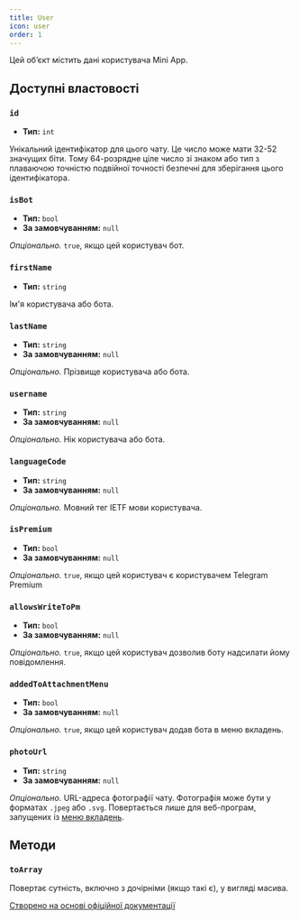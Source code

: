 ```yaml
---
title: User
icon: user
order: 1
---
```


Цей об’єкт містить дані користувача Mini App.

## Доступні властовості

### `id`

- **Тип:** `int`

Унікальний ідентифікатор для цього чату. Це число може мати 32-52 значущих біти. Тому 64-розрядне ціле число зі знаком або тип з плаваючою точністю подвійної точності безпечні для зберігання цього ідентифікатора.

### `isBot`

- **Тип:** `bool`
- **За замовчуванням:** `null`

_Опціонально._ `true`, якщо цей користувач бот.

### `firstName`

- **Тип:** `string`

Ім'я користувача або бота.

### `lastName`

- **Тип:** `string`
- **За замовчуванням:** `null`

_Опціонально._ Прізвище користувача або бота.

### `username`

- **Тип:** `string`
- **За замовчуванням:** `null`

_Опціонально._ Нік користувача або бота.

### `languageCode`

- **Тип:** `string`
- **За замовчуванням:** `null`

_Опціонально._ Мовний тег IETF мови користувача.

### `isPremium`

- **Тип:** `bool`
- **За замовчуванням:** `null`

_Опціонально._ `true`, якщо цей користувач є користувачем Telegram Premium

### `allowsWriteToPm`

- **Тип:** `bool`
- **За замовчуванням:** `null`

_Опціонально._ `true`, якщо цей користувач дозволив боту надсилати йому повідомлення.

### `addedToAttachmentMenu`

- **Тип:** `bool`
- **За замовчуванням:** `null`

_Опціонально._ `true`, якщо цей користувач додав бота в меню вкладень.

### `photoUrl`

- **Тип:** `string`
- **За замовчуванням:** `null`

_Опціонально._ URL-адреса фотографії чату. Фотографія може бути у форматах `.jpeg` або `.svg`. Повертається лише для веб-програм, запущених із [меню вкладень](https://core.telegram.org/bots/webapps#adding-bots-to-the-attachment-menu).

## Методи

### `toArray`

Повертає сутність, включно з дочірніми (якщо такі є), у вигляді масива.

[Створено на основі офіційної документації](https://core.telegram.org/bots/webapps#webappuser)
